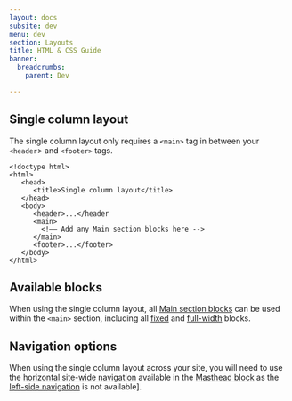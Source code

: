 ```yaml
---
layout: docs
subsite: dev
menu: dev
section: Layouts
title: HTML & CSS Guide
banner:
  breadcrumbs:
    parent: Dev

---
```

## Single column layout

The single column layout only requires a `<main>` tag in between your `<header`> and `<footer>` tags.

```haml
<!doctype html>
<html>
   <head>
      <title>Single column layout</title>
   </head>
   <body>
      <header>...</header
      <main>
        <!–– Add any Main section blocks here -->
      </main>
      <footer>...</footer>
   </body>
</html>
```

## Available blocks

When using the single column layout, all [Main section blocks](#) can be used within the `<main>` section, including all [fixed](#) and [full-width](#) blocks.

## Navigation options

When using the single column layout across your site, you will need to use the [horizontal site-wide navigation](#) available in the [Masthead block](#.) as the [left-side navigation](#) is not available].
